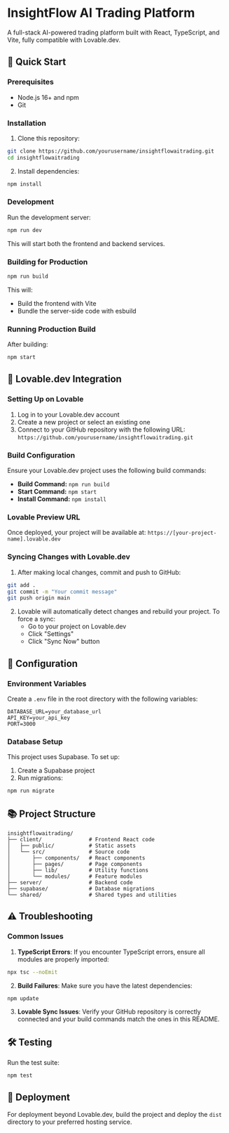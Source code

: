 # InsightFlow AI Trading Platform

A full-stack AI-powered trading platform built with React, TypeScript, and Vite, fully compatible with Lovable.dev.

## 🚀 Quick Start

### Prerequisites

- Node.js 16+ and npm
- Git

### Installation

1. Clone this repository:
```bash
git clone https://github.com/yourusername/insightflowaitrading.git
cd insightflowaitrading
```

2. Install dependencies:
```bash
npm install
```

### Development

Run the development server:
```bash
npm run dev
```

This will start both the frontend and backend services.

### Building for Production

```bash
npm run build
```

This will:
- Build the frontend with Vite
- Bundle the server-side code with esbuild

### Running Production Build

After building:
```bash
npm start
```

## 📱 Lovable.dev Integration

### Setting Up on Lovable

1. Log in to your Lovable.dev account
2. Create a new project or select an existing one
3. Connect to your GitHub repository with the following URL: `https://github.com/yourusername/insightflowaitrading.git`

### Build Configuration

Ensure your Lovable.dev project uses the following build commands:

- **Build Command:** `npm run build`
- **Start Command:** `npm start`
- **Install Command:** `npm install`

### Lovable Preview URL

Once deployed, your project will be available at:
`https://[your-project-name].lovable.dev`

### Syncing Changes with Lovable.dev

1. After making local changes, commit and push to GitHub:
```bash
git add .
git commit -m "Your commit message"
git push origin main
```

2. Lovable will automatically detect changes and rebuild your project. To force a sync:
   - Go to your project on Lovable.dev
   - Click "Settings"
   - Click "Sync Now" button

## 🔧 Configuration

### Environment Variables

Create a `.env` file in the root directory with the following variables:

```
DATABASE_URL=your_database_url
API_KEY=your_api_key
PORT=3000
```

### Database Setup

This project uses Supabase. To set up:

1. Create a Supabase project
2. Run migrations:
```bash
npm run migrate
```

## 📚 Project Structure

```
insightflowaitrading/
├── client/               # Frontend React code
│   ├── public/           # Static assets
│   └── src/              # Source code
│       ├── components/   # React components
│       ├── pages/        # Page components
│       ├── lib/          # Utility functions
│       └── modules/      # Feature modules
├── server/               # Backend code
├── supabase/             # Database migrations
└── shared/               # Shared types and utilities
```

## ⚠️ Troubleshooting

### Common Issues

1. **TypeScript Errors**: If you encounter TypeScript errors, ensure all modules are properly imported:
```bash
npx tsc --noEmit
```

2. **Build Failures**: Make sure you have the latest dependencies:
```bash
npm update
```

3. **Lovable Sync Issues**: Verify your GitHub repository is correctly connected and your build commands match the ones in this README.

## 🛠️ Testing

Run the test suite:
```bash
npm test
```

## 🚀 Deployment

For deployment beyond Lovable.dev, build the project and deploy the `dist` directory to your preferred hosting service. 